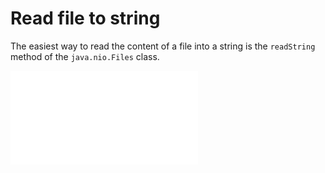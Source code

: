 # Read file to string

The easiest way to read the content of a file into a string is the `readString` method of the `java.nio.Files` class.

![ReadString.java](ReadString.java "Read file content into a string")